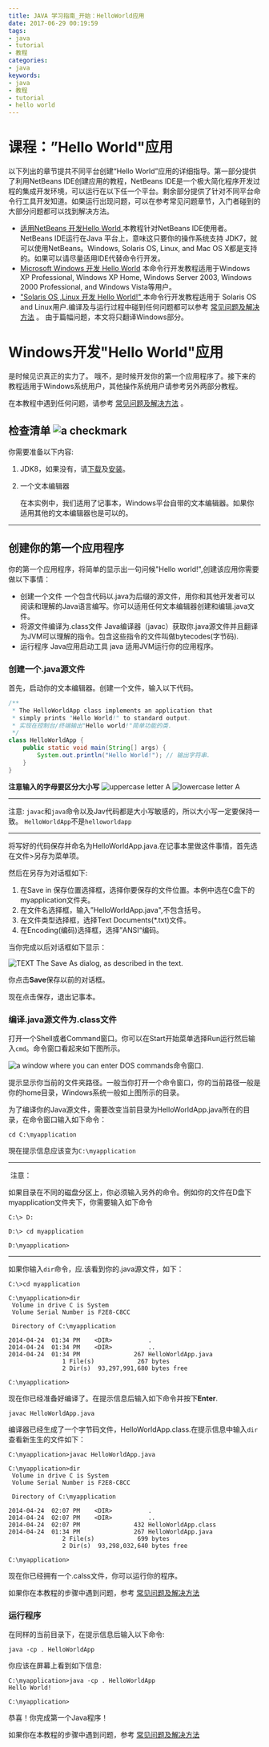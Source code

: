```yaml
---
title: JAVA 学习指南_开始：HelloWorld应用
date: 2017-06-29 00:19:59
tags: 
- java
- tutorial
- 教程
categories:
- java	
keywords:
- java
- 教程
- tutorial
- hello world
---
```


# 课程：”Hello World"应用

以下列出的章节提共不同平台创建“Hello World”应用的详细指导。第一部分提供了利用NetBeans IDE创建应用的教程，NetBeans IDE是一个极大简化程序开发过程的集成开发环境，可以运行在以下任一个平台。剩余部分提供了针对不同平台命令行工具开发知道。如果运行出现问题，可以在参考常见问题章节，入门者碰到的大部分问题都可以找到解决方法。

* [适用NetBeans 开发Hello World ](http://docs.oracle.com/javase/tutorial/getStarted/cupojava/netbeans.html) 本教程针对NetBeans IDE使用者。NetBeans IDE运行在Java 平台上，意味这只要你的操作系统支持 JDK7，就可以使用NetBeans。Windows, Solaris OS, Linux, and Mac OS X都是支持的。如果可以请尽量适用IDE代替命令行开发。
* [Microsoft Windows 开发 Hello World]()  本命令行开发教程适用于Windows XP Professional, Windows XP Home, Windows Server 2003, Windows 2000 Professional, and Windows Vista等用户。
* ["Solaris OS ,Linux 开发 Hello World!" ](http://docs.oracle.com/javase/tutorial/getStarted/cupojava/unix.html) 本命令行开发教程适用于 Solaris OS and Linux用户.编译及与运行过程中碰到任何问题都可以参考 [常见问题及解决方法](http://docs.oracle.com/javase/tutorial/getStarted/problems/index.html) 。
  <!--more-->
  由于篇幅问题，本文将只翻译Windows部分。

# Windows开发"Hello World"应用

是时候见识真正的实力了。 哦不，是时候开发你的第一个应用程序了。接下来的教程适用于Windows系统用户，其他操作系统用户请参考另外两部分教程。

在本教程中遇到任何问题，请参考 [常见问题及解决方法](http://docs.oracle.com/javase/tutorial/getStarted/problems/index.html) 。

## 检查清单  ![a checkmark](http://docs.oracle.com/javase/tutorial/figures/getStarted/check.gif)

你需要准备以下内容:

1.  JDK8，如果没有，请[下载](http://www.oracle.com/technetwork/java/javase/downloads/index.html)及[安装](https://docs.oracle.com/javase/8/docs/technotes/guides/install/install_overview.html)。

2. 一个文本编辑器

   在本实例中，我们适用了记事本，Windows平台自带的文本编辑器。如果你适用其他的文本编辑器也是可以的。

------

## 创建你的第一个应用程序

你的第一个应用程序，将简单的显示出一句问候"Hello world!",创建该应用你需要做以下事情：

* 创建一个文件
  一个包含代码以.java为后缀的源文件，用你和其他开发者可以阅读和理解的Java语言编写。你可以适用任何文本编辑器创建和编辑.java文件。
* 将源文件编译为.class文件
  Java编译器（javac）获取你.java源文件并且翻译为JVM可以理解的指令。包含这些指令的文件叫做bytecodes(字节码).
* 运行程序
  Java应用启动工具 java 适用JVM运行你的应用程序。

### 创建一个.java源文件

首先，启动你的文本编辑器。创建一个文件，输入以下代码。

```java
/**
 * The HelloWorldApp class implements an application that
 * simply prints "Hello World!" to standard output.
 * 实现在控制台/终端输出"Hello world!"简单功能的类.
 */
class HelloWorldApp {
    public static void main(String[] args) {
        System.out.println("Hello World!"); // 输出字符串.
    }
}
```

**注意输入的字母要区分大小写** ![uppercase letter A](http://docs.oracle.com/javase/tutorial/figures/getStarted/typeA.gif)   ![lowercase letter A](http://docs.oracle.com/javase/tutorial/figures/getStarted/typea2.gif)

------

注意:
`javac`和`java`命令以及Jav代码都是大小写敏感的，所以大小写一定要保持一致。
`HelloWorldApp`不是`helloworldapp`

------

将写好的代码保存并命名为HelloWorldApp.java.在记事本里做这件事情，首先选在文件>另存为菜单项。

然后在另存为对话框如下:

1. 在Save in 保存位置选择框，选择你要保存的文件位置。本例中选在C盘下的myapplication文件夹。
2. 在文件名选择框，输入”HelloWorldApp.java",不包含括号。
3. 在文件类型选择框，选择Text Documents(*.txt)文件。
4. 在Encoding(编码)选择框，选择”ANSI“编码。

当你完成以后对话框如下显示：

![TEXT The Save As dialog, as described in the text.](http://docs.oracle.com/javase/tutorial/figures/getStarted/saveas.png)

你点击**Save**保存以前的对话框。

现在点击保存，退出记事本。

### 编译.java源文件为.class文件

打开一个Shell或者Command窗口。你可以在Start开始菜单选择Run运行然后输入`cmd`。命令窗口看起来如下图所示。

![a window where you can enter DOS commands](http://docs.oracle.com/javase/tutorial/figures/getStarted/dos.png)命令窗口.

提示显示你当前的文件夹路径。一般当你打开一个命令窗口，你的当前路径一般是你的home目录，Windows系统一般如上图所示的目录。

为了编译你的Java源文件，需要改变当前目录为HelloWorldApp.java所在的目录，在命令窗口输入如下命令：

```
cd C:\myapplication
```

現在提示信息应该变为`C:\myapplication`

---

​	注意：

如果目录在不同的磁盘分区上，你必须输入另外的命令。例如你的文件在D盘下myapplication文件夹下，你需要输入如下命令

```
C:\> D:

D:\> cd myapplication

D:\myapplication>
```

------

如果你输入`dir`命令，应.该看到你的.java源文件，如下：

```
C:\>cd myapplication

C:\myapplication>dir
 Volume in drive C is System
 Volume Serial Number is F2E8-C8CC

 Directory of C:\myapplication

2014-04-24  01:34 PM    <DIR>          .
2014-04-24  01:34 PM    <DIR>          ..
2014-04-24  01:34 PM               267 HelloWorldApp.java
               1 File(s)            267 bytes
               2 Dir(s)  93,297,991,680 bytes free

C:\myapplication>
```

现在你已经准备好编译了。在提示信息后输入如下命令并按下**Enter**.

```
javac HelloWorldApp.java
```

编译器已经生成了一个字节码文件，HelloWorldApp.class.在提示信息中输入`dir`查看新生生的文件如下：

```
C:\myapplication>javac HelloWorldApp.java

C:\myapplication>dir
 Volume in drive C is System
 Volume Serial Number is F2E8-C8CC

 Directory of C:\myapplication

2014-04-24  02:07 PM    <DIR>          .
2014-04-24  02:07 PM    <DIR>          ..
2014-04-24  02:07 PM               432 HelloWorldApp.class
2014-04-24  01:34 PM               267 HelloWorldApp.java
               2 File(s)            699 bytes
               2 Dir(s)  93,298,032,640 bytes free

C:\myapplication>
```

现在你已经拥有一个.calss文件，你可以运行你的程序。

如果你在本教程的步骤中遇到问题，参考 [常见问题及解决方法](http://docs.oracle.com/javase/tutorial/getStarted/problems/index.html) 

### 运行程序

在同样的当前目录下，在提示信息后输入以下命令:

```
java -cp . HelloWorldApp
```

你应该在屏幕上看到如下信息:

```
C:\myapplication>java -cp . HelloWorldApp
Hello World!

C:\myapplication>
```

恭喜！你完成第一个Java程序！

如果你在本教程的步骤中遇到问题，参考 [常见问题及解决方法](http://docs.oracle.com/javase/tutorial/getStarted/problems/index.html) 